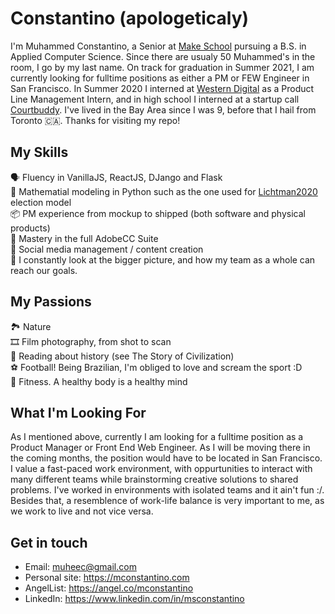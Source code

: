 # Constantino (apologeticaly)
I'm Muhammed Constantino, a Senior at [Make School](https://github.com/MakeSchool) pursuing a B.S. in Applied Computer Science. Since there are usualy 50 Muhammed's in the room, I go by my last name. On track for graduation in Summer 2021, I am currently looking for fulltime positions as either a PM or FEW Engineer in San Francisco. In Summer 2020 I interned at [Western Digital](https://www.wdc.com) as a Product Line Management Intern, and in high school I interned at a startup call [Courtbuddy](https://www.courtbuddy.com). I've lived in the Bay Area since I was 9, before that I hail from Toronto 🇨🇦️. Thanks for visiting my repo!

## My Skills
🗣️ Fluency in VanillaJS, ReactJS, DJango and Flask<br>
🐍️ Mathematial modeling in Python such as the one used for [Lichtman2020](https://lichtman2020.com) election model<br>
📦️ PM experience from mockup to shipped (both software and physical products)<br>
🎨️ Mastery in the full AdobeCC Suite<br>
📱️ Social media management / content creation<br>
🚀 I constantly look at the bigger picture, and how my team as a whole can reach our goals.

## My Passions
🏞️ Nature<br>
🎞️ Film photography, from shot to scan<br>
📖️ Reading about history (see The Story of Civilization)<br>
⚽️ Football! Being Brazilian, I'm obliged to love and scream the sport :D<br>
💪️ Fitness. A healthy body is a healthy mind

## What I'm Looking For
As I mentioned above, currently I am looking for a fulltime position as a Product Manager or Front End Web Engineer. As I will be moving there in the coming months, the position would have to be located in San Francisco. I value a fast-paced work environment, with oppurtunities to interact with many different teams while brainstorming creative solutions to shared problems. I've worked in environments with isolated teams and it ain't fun :/. Besides that, a resemblence of work-life balance is very important to me, as we work to live and not vice versa.

## Get in touch
- Email: muheec@gmail.com
- Personal site: https://mconstantino.com
- AngelList: https://angel.co/mconstantino
- LinkedIn: https://www.linkedin.com/in/msconstantino
